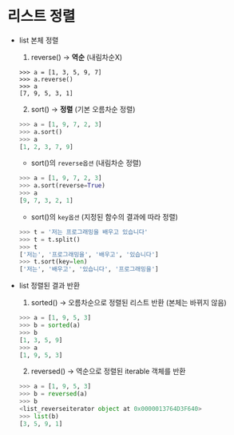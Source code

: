 # 리스트 정렬

- list 본체 정렬

    1. reverse() -> **역순** (내림차순X)
    ```
    >>> a = [1, 3, 5, 9, 7]
    >>> a.reverse()
    >>> a
    [7, 9, 5, 3, 1]
    ```

    2. sort() -> **정렬** (기본 오름차순 정렬)
    ```py
    >>> a = [1, 9, 7, 2, 3]
    >>> a.sort()
    >>> a
    [1, 2, 3, 7, 9]
    ```
    - sort()의 ```reverse옵션``` (내림차순 정렬)
    ```py
    >>> a = [1, 9, 7, 2, 3]
    >>> a.sort(reverse=True)
    >>> a
    [9, 7, 3, 2, 1]
    ```

    - sort()의 ```key옵션``` (지정된 함수의 결과에 따라 정렬)
    ```py
    >>> t = '저는 프로그래밍을 배우고 있습니다'
    >>> t = t.split()
    >>> t
    ['저는', '프로그래밍을', '배우고', '있습니다']
    >>> t.sort(key=len) 
    ['저는', '배우고', '있습니다', '프로그래밍을']
    ```

- list 정렬된 결과 반환

    1. sorted() -> 오름차순으로 정렬된 리스트 반환 (본체는 바뀌지 않음)
    ```py
    >>> a = [1, 9, 5, 3]
    >>> b = sorted(a)
    >>> b
    [1, 3, 5, 9]
    >>> a
    [1, 9, 5, 3] 
    ```

    2. reversed() -> 역순으로 정렬된 iterable 객체를 반환 
    ```py
    >>> a = [1, 9, 5, 3]
    >>> b = reversed(a)
    >>> b
    <list_reverseiterator object at 0x0000013764D3F640>
    >>> list(b)
    [3, 5, 9, 1]
    ```